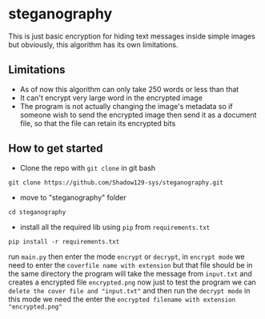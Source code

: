 # steganography
This is just basic encryption for hiding text messages inside simple images but obviously, this algorithm has its own limitations. 

## Limitations
* As of now this algorithm can only take 250 words or less than that
* It can't encrypt very large word in the encrypted image
* The program is not actually changing the image's metadata so if someone wish to send the encrypted image then send it as a document file, so that the file can retain its encrypted bits

## How to get started
* Clone the repo with `git clone` in git bash
```gitbash
git clone https://github.com/Shadow129-sys/steganography.git
```
* move to "steganography" folder
```gitbash
cd steganography
```
* install all the required lib using `pip` from `requirements.txt`
```gitbash
pip install -r requirements.txt
```
run `main.py` then enter the mode `encrypt` or `decrypt`, in `encrypt mode` we need to enter the `coverfile name with extension` but that file should be in the same directory the program will take the message from `input.txt` and creates a encrypted file `encrypted.png` now just to test the program we can `delete the cover file and "input.txt"` and then run the `decrypt mode` in this mode we need the enter the `encrypted filename with extension "encrypted.png"`
